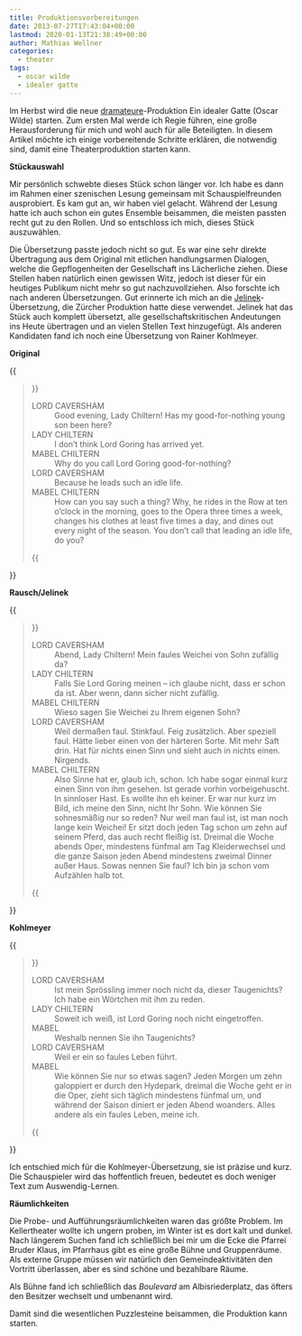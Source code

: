 ```yaml
---
title: Produktionsvorbereitungen
date: 2013-07-27T17:43:04+00:00
lastmod: 2020-01-13T21:38:49+00:00
author: Mathias Wellner
categories:
  - theater
tags:
  - oscar wilde
  - idealer gatte
---
```

Im Herbst wird die neue [dramateure](http://www.dramateure.ch)-Produktion Ein idealer Gatte (Oscar Wilde) starten. Zum ersten Mal werde ich Regie führen, eine große Herausforderung für mich und wohl auch für alle Beteiligten. In diesem Artikel möchte ich einige vorbereitende Schritte erklären, die notwendig sind, damit eine Theaterproduktion starten kann. 
<!--more-->

**Stückauswahl**

Mir persönlich schwebte dieses Stück schon länger vor. Ich habe es dann im Rahmen einer szenischen Lesung gemeinsam mit Schauspielfreunden ausprobiert. Es kam gut an, wir haben viel gelacht. Während der Lesung hatte ich auch schon ein gutes Ensemble beisammen, die meisten passten recht gut zu den Rollen. Und so entschloss ich mich, dieses Stück auszuwählen. 

Die Übersetzung passte jedoch nicht so gut. Es war eine sehr direkte Übertragung aus dem Original mit etlichen handlungsarmen Dialogen, welche die Gepflogenheiten der Gesellschaft ins Lächerliche ziehen. Diese Stellen haben natürlich einen gewissen Witz, jedoch ist dieser für ein heutiges Publikum nicht mehr so gut nachzuvollziehen. Also forschte ich nach anderen Übersetzungen. Gut erinnerte ich mich an die [Jelinek](https://en.wikipedia.org/wiki/Elfriede_Jelinek)-Übersetzung, die Zürcher Produktion hatte diese verwendet. Jelinek hat das Stück auch komplett übersetzt, alle gesellschaftskritischen Andeutungen ins Heute übertragen und an vielen Stellen Text hinzugefügt. Als anderen Kandidaten fand ich noch eine Übersetzung von Rainer Kohlmeyer. 

**Original**

{{<blockquote>}}
  <dl>
    <dt>LORD CAVERSHAM</dt>
    <dd>Good evening, Lady Chiltern! Has my good-for-nothing young son been here?</dd>
    <dt>LADY CHILTERN</dt> 
    <dd>I don’t think Lord Goring has arrived yet.</dd>
    <dt>MABEL CHILTERN</dt>
    <dd>Why do you call Lord Goring good-for-nothing?</dd>
    <dt>LORD CAVERSHAM</dt>
    <dd>Because he leads such an idle life.</dd>
    <dt>MABEL CHILTERN</dt>
    <dd>How can you say such a thing? Why, he rides in the Row at ten o’clock in the morning, goes to the Opera three times a week, changes his clothes at least five times a day, and dines out every night of the season. You don’t call that leading an idle life, do you?</dd>
  </dl>
{{</blockquote>}}

**Rausch/Jelinek**

{{<blockquote>}}
  <dl>
    <dt>LORD CAVERSHAM</dt> 
    <dd>Abend, Lady Chiltern! Mein faules Weichei von Sohn zufällig da?</dd>
    <dt>LADY CHILTERN</dt>
    <dd>Falls Sie Lord Goring meinen &#8211; ich glaube nicht, dass er schon da ist. Aber wenn, dann sicher nicht zufällig.</dd>
    <dt>MABEL CHILTERN</dt> 
    <dd>Wieso sagen Sie Weichei zu Ihrem eigenen Sohn?</dd>
    <dt>LORD CAVERSHAM</dt>
    <dd>Weil dermaßen faul. Stinkfaul. Feig zusätzlich. Aber speziell faul. Hätte lieber einen von der härteren Sorte. Mit mehr Saft drin. Hat für nichts einen Sinn und sieht auch in nichts einen. Nirgends.</dd>
    <dt>MABEL CHILTERN</dt>
    <dd>Also Sinne hat er, glaub ich, schon. Ich habe sogar einmal kurz einen Sinn von ihm gesehen. Ist gerade vorhin vorbeigehuscht. In sinnloser Hast. Es wollte ihn eh keiner. Er war nur kurz im Bild, ich meine den Sinn, nicht Ihr Sohn. Wie können Sie sohnesmäßig nur so reden? Nur weil man faul ist, ist man noch lange kein Weichei! Er sitzt doch jeden Tag schon um zehn auf seinem Pferd, das auch recht fleißig ist. Dreimal die Woche abends Oper, mindestens fünfmal am Tag Kleiderwechsel und die ganze Saison jeden Abend mindestens zweimal Dinner außer Haus. Sowas nennen Sie faul? Ich bin ja schon vom Aufzählen halb tot.</dd>
  </dl>
{{</blockquote>}}
 
**Kohlmeyer**

{{<blockquote>}}
  <dl>
    <dt>LORD CAVERSHAM</dt>
    <dd>Ist mein Sprössling immer noch nicht da, dieser Taugenichts? Ich habe ein Wörtchen mit ihm zu reden.</dd>
    <dt>LADY CHILTERN</dt>
    <dd>Soweit ich weiß, ist Lord Goring noch nicht eingetroffen.</dd>
    <dt>MABEL</dt>
    <dd>Weshalb nennen Sie ihn Taugenichts?</dd>
    <dt>LORD CAVERSHAM</dt>
    <dd>Weil er ein so faules Leben führt.</dd>
    <dt>MABEL</dt>
    <dd>Wie können Sie nur so etwas sagen? Jeden Morgen um zehn galoppiert er durch den Hydepark, dreimal die Woche geht er in die Oper, zieht sich täglich mindestens fünfmal um, und während der Saison diniert er jeden Abend woanders. Alles andere als ein faules Leben, meine ich.</dd>
  </dl>
{{</blockquote>}}

Ich entschied mich für die Kohlmeyer-Übersetzung, sie ist präzise und kurz. Die Schauspieler wird das hoffentlich freuen, bedeutet es doch weniger Text zum Auswendig-Lernen. 

**Räumlichkeiten**

Die Probe- und Aufführungsräumlichkeiten waren das größte Problem. Im Kellertheater wollte ich ungern proben, im Winter ist es dort kalt und dunkel. Nach längerem Suchen fand ich schließlich bei mir um die Ecke die Pfarrei Bruder Klaus, im Pfarrhaus gibt es eine große Bühne und Gruppenräume. Als externe Gruppe müssen wir natürlich den Gemeindeaktivitäten den Vortritt überlassen, aber es sind schöne und bezahlbare Räume. 

Als Bühne fand ich schließlich das *Boulevard* am Albisriederplatz, das öfters den Besitzer wechselt und umbenannt wird. 

Damit sind die wesentlichen Puzzlesteine beisammen, die Produktion kann starten.